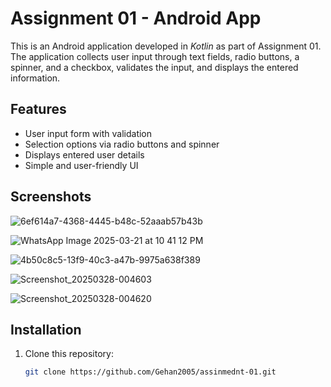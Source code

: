 # Assignment 01 - Android App

This is an Android application developed in *Kotlin* as part of Assignment 01. The application collects user input through text fields, radio buttons, a spinner, and a checkbox, validates the input, and displays the entered information.

## Features
- User input form with validation
- Selection options via radio buttons and spinner
- Displays entered user details
- Simple and user-friendly UI

## Screenshots
![6ef614a7-4368-4445-b48c-52aaab57b43b](https://github.com/user-attachments/assets/3315356a-da95-49db-b720-bcc92b3e595b)

![WhatsApp Image 2025-03-21 at 10 41 12 PM](https://github.com/user-attachments/assets/326f90be-adb6-4550-8b53-3022252fc3c5)

![4b50c8c5-13f9-40c3-a47b-9975a638f389](https://github.com/user-attachments/assets/89a6f5eb-e074-42b5-9c7c-8252fab32eac)

![Screenshot_20250328-004603](https://github.com/user-attachments/assets/833b10de-eb25-4d04-b281-adc7f84dc8aa)

![Screenshot_20250328-004620](https://github.com/user-attachments/assets/d63c8f56-8e43-41a0-a106-f8c04e9367a3)

## Installation
1. Clone this repository:
   ```sh
   git clone https://github.com/Gehan2005/assinmednt-01.git
